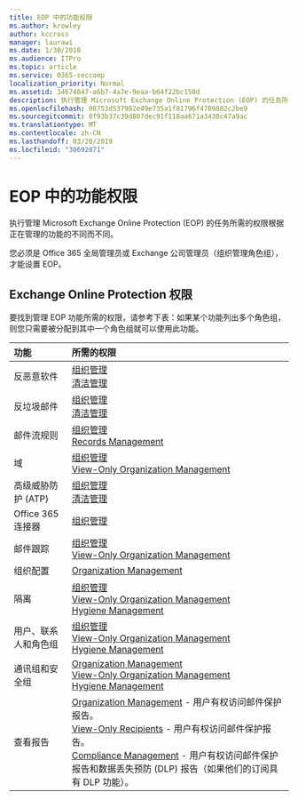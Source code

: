 ```yaml
---
title: EOP 中的功能权限
ms.author: krowley
author: kccross
manager: laurawi
ms.date: 1/30/2018
ms.audience: ITPro
ms.topic: article
ms.service: O365-seccomp
localization_priority: Normal
ms.assetid: 34674847-a6b7-4a7e-9eaa-b64f22bc150d
description: 执行管理 Microsoft Exchange Online Protection (EOP) 的任务所需的权限根据正在管理的功能的不同而不同。
ms.openlocfilehash: 08753d537982e49e735a1f81796f4709882c2be9
ms.sourcegitcommit: 0f93b37c39d807dec91f118aa671a3430c47a9ac
ms.translationtype: MT
ms.contentlocale: zh-CN
ms.lasthandoff: 03/20/2019
ms.locfileid: "30692071"
---
```

# <a name="feature-permissions-in-eop"></a>EOP 中的功能权限

执行管理 Microsoft Exchange Online Protection (EOP) 的任务所需的权限根据正在管理的功能的不同而不同。 
  
您必须是 Office 365 全局管理员或 Exchange 公司管理员（组织管理角色组），才能设置 EOP。
  
## <a name="exchange-online-protection-permissions"></a>Exchange Online Protection 权限

要找到管理 EOP 功能所需的权限，请参考下表：如果某个功能列出多个角色组，则您只需要被分配到其中一个角色组就可以使用此功能。
  
|**功能**|**所需的权限**|
|:-----|:-----|
|反恶意软件  <br/> |[组织管理](http://technet.microsoft.com/library/0bfd21c1-86ac-4369-86b7-aeba386741c8.aspx) <br/> [清洁管理](http://technet.microsoft.com/library/fc0a9ec2-9c3d-42f6-8442-8603fb29d464.aspx) <br/> |
|反垃圾邮件  <br/> |[组织管理](http://technet.microsoft.com/library/0bfd21c1-86ac-4369-86b7-aeba386741c8.aspx) <br/> [清洁管理](http://technet.microsoft.com/library/fc0a9ec2-9c3d-42f6-8442-8603fb29d464.aspx) <br/> |
|邮件流规则  <br/> |[组织管理](http://technet.microsoft.com/library/0bfd21c1-86ac-4369-86b7-aeba386741c8.aspx) <br/> [Records Management](http://technet.microsoft.com/library/0e0c95ce-6109-4591-b86d-c6cfd44d21f5.aspx) <br/> |
|域  <br/> |[组织管理](http://technet.microsoft.com/library/0bfd21c1-86ac-4369-86b7-aeba386741c8.aspx) <br/> [View-Only Organization Management](http://technet.microsoft.com/library/c514c6d0-0157-4c52-9ec6-441d9a30f3df.aspx) <br/> |
|高级威胁防护 (ATP)  <br/> |[组织管理](http://technet.microsoft.com/library/0bfd21c1-86ac-4369-86b7-aeba386741c8.aspx) <br/> [清洁管理](http://technet.microsoft.com/library/fc0a9ec2-9c3d-42f6-8442-8603fb29d464.aspx) <br/> |
|Office 365 连接器  <br/> |[组织管理](http://technet.microsoft.com/library/0bfd21c1-86ac-4369-86b7-aeba386741c8.aspx) <br/> |
|邮件跟踪  <br/> |[组织管理](http://technet.microsoft.com/library/0bfd21c1-86ac-4369-86b7-aeba386741c8.aspx) <br/> [View-Only Organization Management](http://technet.microsoft.com/library/c514c6d0-0157-4c52-9ec6-441d9a30f3df.aspx) <br/> |
|组织配置  <br/> |[Organization Management](http://technet.microsoft.com/library/0bfd21c1-86ac-4369-86b7-aeba386741c8.aspx) <br/> |
|隔离  <br/> |[组织管理](http://technet.microsoft.com/library/0bfd21c1-86ac-4369-86b7-aeba386741c8.aspx) <br/> [View-Only Organization Management](http://technet.microsoft.com/library/c514c6d0-0157-4c52-9ec6-441d9a30f3df.aspx) <br/> [Hygiene Management](http://technet.microsoft.com/library/fc0a9ec2-9c3d-42f6-8442-8603fb29d464.aspx) <br/> |
|用户、联系人和角色组  <br/> |[组织管理](http://technet.microsoft.com/library/0bfd21c1-86ac-4369-86b7-aeba386741c8.aspx) <br/> [View-Only Organization Management](http://technet.microsoft.com/library/c514c6d0-0157-4c52-9ec6-441d9a30f3df.aspx) <br/> [Hygiene Management](http://technet.microsoft.com/library/fc0a9ec2-9c3d-42f6-8442-8603fb29d464.aspx) <br/> |
|通讯组和安全组  <br/> |[Organization Management](http://technet.microsoft.com/library/0bfd21c1-86ac-4369-86b7-aeba386741c8.aspx) <br/> [View-Only Organization Management](http://technet.microsoft.com/library/c514c6d0-0157-4c52-9ec6-441d9a30f3df.aspx) <br/> [Hygiene Management](http://technet.microsoft.com/library/fc0a9ec2-9c3d-42f6-8442-8603fb29d464.aspx) <br/> |
|查看报告  <br/> |[Organization Management](http://technet.microsoft.com/library/0bfd21c1-86ac-4369-86b7-aeba386741c8.aspx) - 用户有权访问邮件保护报告。  <br/> [View-Only Recipients](http://technet.microsoft.com/library/37e66b92-81d3-412f-b7a9-e1bb8cbeb468.aspx) - 用户有权访问邮件保护报告。  <br/> [Compliance Management](http://technet.microsoft.com/library/b91b23a4-e9c7-4bd0-9ee3-ec5cb498da15.aspx) - 用户有权访问邮件保护报告和数据丢失预防 (DLP) 报告（如果他们的订阅具有 DLP 功能）。  <br/> |
   

